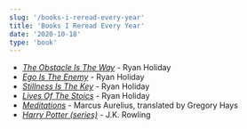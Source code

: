 ```yaml
---
slug: '/books-i-reread-every-year'
title: 'Books I Reread Every Year'
date: '2020-10-18'
type: 'book'
---
```


- [_The Obstacle Is The Way_](https://smile.amazon.com/Obstacle-Way-Timeless-Turning-Triumph/dp/1591846358/ref=sr_1_1?crid=U3ORUE6C585Y&dchild=1&keywords=the+obstacle+is+the+way&qid=1603031806&sprefix=the+obsta%2Caps%2C148&sr=8-1 'The Obstacle Is The Way') - Ryan Holiday
- [_Ego Is The Enemy_](https://smile.amazon.com/Ego-Enemy-Ryan-Holiday/dp/1591847818/ref=pd_bxgy_img_2/132-6554432-5445252?_encoding=UTF8&pd_rd_i=1591847818&pd_rd_r=2cc053a6-b129-4e3a-bc95-e3ed3389b953&pd_rd_w=UIwnP&pd_rd_wg=c0JT4&pf_rd_p=ce6c479b-ef53-49a6-845b-bbbf35c28dd3&pf_rd_r=HTN383QZD57ZQST86228&psc=1&refRID=HTN383QZD57ZQST86228 'Ego Is The Enemy') - Ryan Holiday
- [_Stillness Is The Key_](https://smile.amazon.com/Stillness-Key-Ryan-Holiday/dp/0525538585/ref=pd_bxgy_img_3/132-6554432-5445252?_encoding=UTF8&pd_rd_i=0525538585&pd_rd_r=4062afdb-031d-4835-acd3-e7336013c69a&pd_rd_w=Y1l5l&pd_rd_wg=0EVEx&pf_rd_p=ce6c479b-ef53-49a6-845b-bbbf35c28dd3&pf_rd_r=G1D9DCXQ2A0768FKVEVK&psc=1&refRID=G1D9DCXQ2A0768FKVEVK 'Stillness Is The Key') - Ryan Holiday
- [_Lives Of The Stoics_](https://smile.amazon.com/Lives-Stoics-Living-Marcus-Aurelius/dp/052554187X/ref=sr_1_2?dchild=1&keywords=lives+of+the+stoics&qid=1603031931&s=books&sr=1-2 'Lives Of The Stoics') - Ryan Holiday
- [_Meditations_](https://smile.amazon.com/Meditations-New-Translation-Marcus-Aurelius/dp/0812968255/ref=sr_1_3?crid=3TMOXHNONO63G&dchild=1&keywords=meditations+marcus+aurelius&qid=1603031959&s=books&sprefix=meditations%2Cstripbooks%2C153&sr=1-3 'Meditations') - Marcus Aurelius, translated by Gregory Hays
- [_Harry Potter (series)_](https://smile.amazon.com/Harry-Potter-Paperback-Box-Books/dp/0545162076/ref=sr_1_2?dchild=1&keywords=harry+potter&qid=1603032000&s=books&sr=1-2 'Harry Potter Box Set') - J.K. Rowling

